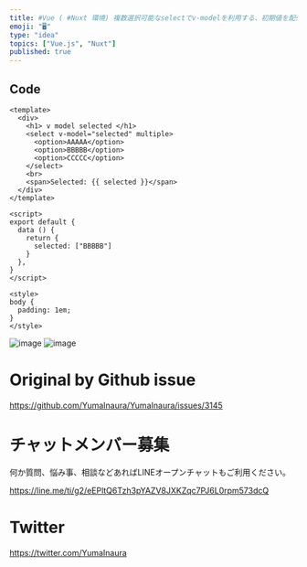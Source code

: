 ```yaml
---
title: #Vue ( #Nuxt 環境) 複数選択可能なselectでv-modelを利用する、初期値を配列で指定する例 – form select
emoji: "🖥"
type: "idea"
topics: ["Vue.js", "Nuxt"]
published: true
---
```


## Code

```vue
<template>
  <div>
    <h1> v model selected </h1>
    <select v-model="selected" multiple>
      <option>AAAAA</option>
      <option>BBBBB</option>
      <option>CCCCC</option>
    </select>
    <br>
    <span>Selected: {{ selected }}</span>
  </div>
</template>

<script>
export default {
  data () {
    return {
      selected: ["BBBBB"]
    }
  },
}
</script>

<style>
body {
  padding: 1em;
}
</style>

```

![image](https://user-images.githubusercontent.com/13635059/81025759-a57d5a00-8eb2-11ea-81bd-be78056ea513.png)
![image](https://user-images.githubusercontent.com/13635059/81025760-a615f080-8eb2-11ea-941e-668a86b30173.png)


# Original by Github issue

https://github.com/YumaInaura/YumaInaura/issues/3145











<!-- Update From Qiita API -->

# チャットメンバー募集


何か質問、悩み事、相談などあればLINEオープンチャットもご利用ください。

https://line.me/ti/g2/eEPltQ6Tzh3pYAZV8JXKZqc7PJ6L0rpm573dcQ





# Twitter


https://twitter.com/YumaInaura


<!-- Update From Qiita API -->


